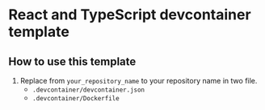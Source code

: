 # React and TypeScript devcontainer template

## How to use this template

1. Replace from `your_repository_name` to your repository name in two file.
   - `.devcontainer/devcontainer.json`
   - `.devcontainer/Dockerfile`
